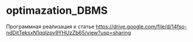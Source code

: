 # optimazation_DBMS
Программная реализация к статье
https://drive.google.com/file/d/14fso-ndDitTeksxN1qqlzpv9YHUzZb65/view?usp=sharing

